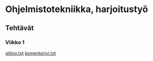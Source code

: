 # Ohjelmistotekniikka, harjoitustyö
## Tehtävät
### Viikko 1

[gitlog.txt](https://github.com/sofmakin/ot-harjoitustyo/blob/master/laskarit/viikko1/gitlog.txt)
[komentorivi.txt](https://github.com/sofmakin/ot-harjoitustyo/blob/master/laskarit/viikko1/komentorivi.txt)

